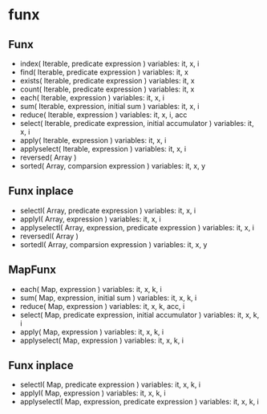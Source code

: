 # funx

## Funx

* index( Iterable, predicate expression ) variables: it, x, i
* find( Iterable, predicate expression ) variables: it, x
* exists( Iterable, predicate expression ) variables: it, x
* count( Iterable, predicate expression ) variables: it, x
* each( Iterable, expression ) variables: it, x, i
* sum( Iterable, expression, initial sum ) variables: it, x, i
* reduce( Iterable, expression ) variables: it, x, i, acc
* select( Iterable, predicate expression, initial accumulator ) variables: it, x, i
* apply( Iterable, expression ) variables: it, x, i
* applyselect( Iterable, expression ) variables: it, x, i
* reversed( Array ) 
* sorted( Array, comparsion expression ) variables: it, x, y

## Funx inplace

* selectI( Array, predicate expression ) variables: it, x, i
* applyI( Array, expression ) variables: it, x, i
* applyselectI( Array, expression, predicate expression ) variables: it, x, i
* reversedI( Array )
* sortedI( Array, comparsion expression ) variables: it, x, y

## MapFunx

* each( Map, expression ) variables: it, x, k, i 
* sum( Map, expression, initial sum ) variables: it, x, k, i
* reduce( Map, expression ) variables: it, x, k, acc, i
* select( Map, predicate expression, initial accumulator ) variables: it, x, k, i
* apply( Map, expression ) variables: it, x, k, i
* applyselect( Map, expression ) variables: it, x, k, i

## Funx inplace

* selectI( Map, predicate expression ) variables: it, x, k, i 
* applyI( Map, expression ) variables: it, x, k, i
* applyselectI( Map, expression, predicate expression ) variables: it, x, k, i
